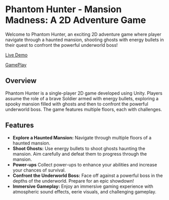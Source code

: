 # Phantom Hunter - Mansion Madness: A 2D Adventure Game

Welcome to Phantom Hunter, an exciting 2D adventure game where player navigate through a haunted mansion, shooting ghosts with energy bullets in their quest to confront the powerful underworld boss!

[Live Demo](https://champkx.itch.io/phantom-hunter)

[GamePlay](https://drive.google.com/drive/folders/1r3ccSleCyWqIGJMmrvkoB2D-Jrdttaq3?usp=sharing)

## Overview

Phantom Hunter is a single-player 2D game developed using Unity. Players assume the role of a brave Soldier armed with energy bullets, exploring a spooky mansion filled with ghosts and then to confront the powerful underworld boss. The game features multiple floors, each with challenges.

## Features

- **Explore a Haunted Mansion:** Navigate through multiple floors of a haunted mansion.
- **Shoot Ghosts:** Use energy bullets to shoot ghosts haunting the mansion. Aim carefully and defeat them to progress through the mansion.
- **Power-ups** Collect power-ups to enhance your abilities and increase your chances of survival.
- **Confront the Underworld Boss:** Face off against a powerful boss in the depths of the underworld. Prepare for an epic showdown!
- **Immersive Gameplay:** Enjoy an immersive gaming experience with atmospheric sound effects, eerie visuals, and challenging gameplay.
